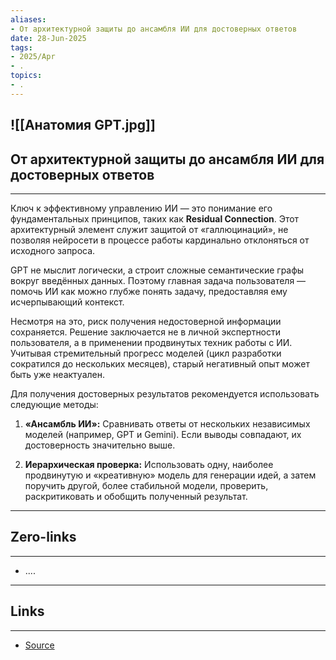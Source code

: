 ```yaml
---
aliases: 
- От архитектурной защиты до ансамбля ИИ для достоверных ответов 
date: 28-Jun-2025
tags:
- 2025/Apr
- .
topics:
- .
---
```

![[Анатомия GPT.jpg]]
-----
##  От архитектурной защиты до ансамбля ИИ для достоверных ответов 
-----
Ключ к эффективному управлению ИИ — это понимание его фундаментальных принципов, таких как **Residual Connection**. Этот архитектурный элемент служит защитой от «галлюцинаций», не позволяя нейросети в процессе работы кардинально отклоняться от исходного запроса. 

GPT не мыслит логически, а строит сложные семантические графы вокруг введённых данных. Поэтому главная задача пользователя — помочь ИИ как можно глубже понять задачу, предоставляя ему исчерпывающий контекст.

Несмотря на это, риск получения недостоверной информации сохраняется. Решение заключается не в личной экспертности пользователя, а в применении продвинутых техник работы с ИИ. Учитывая стремительный прогресс моделей (цикл разработки сократился до нескольких месяцев), старый негативный опыт может быть уже неактуален.

Для получения достоверных результатов рекомендуется использовать следующие методы:

1. **«Ансамбль ИИ»:** Сравнивать ответы от нескольких независимых моделей (например, GPT и Gemini). Если выводы совпадают, их достоверность значительно выше.
    
2. **Иерархическая проверка:** Использовать одну, наиболее продвинутую и «креативную» модель для генерации идей, а затем поручить другой, более стабильной модели, проверить, раскритиковать и обобщить полученный результат.

---
## Zero-links
---
- ....

---
## Links
---
- [Source](https://t.me/turboproject/1612)